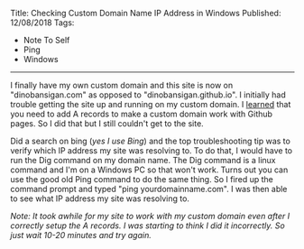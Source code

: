 Title: Checking Custom Domain Name IP Address in Windows
Published: 12/08/2018
Tags: 
  - Note To Self
  - Ping
  - Windows
---
I finally have my own custom domain and this site is now on "dinobansigan.com" as opposed to "dinobansigan.github.io". 
I initially had trouble getting the site up and running on my custom domain. I [learned](https://help.github.com/articles/setting-up-an-apex-domain/) that you need to add A records to make a custom 
domain work with Github pages. So I did that but I still couldn't get to the site. 

Did a search on bing (*yes I use Bing*) and the top troubleshooting tip was to verify which IP address my site was resolving to. 
To do that, I would have to run the Dig command on my domain name. The Dig command is a linux command and I'm on a Windows PC so that won't work.
Turns out you can use the good old Ping command to do the same thing. So I fired up the command prompt and typed "ping yourdomainname.com". 
I was then able to see what IP address my site was resolving to.

*Note: It took awhile for my site to work with my custom domain even after I correctly setup the A records. 
I was starting to think I did it incorrectly. So just wait 10-20 minutes and try again.*